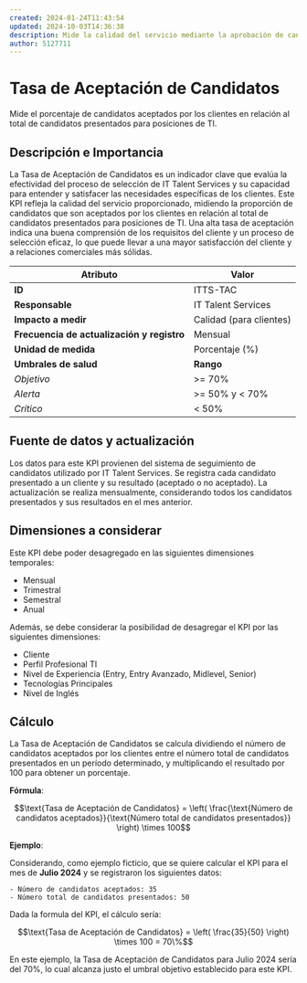 ```yaml
---
created: 2024-01-24T11:43:54
updated: 2024-10-03T14:36:38
description: Mide la calidad del servicio mediante la aprobación de candidatos por parte de los clientes.
author: 5127711
---
```


# Tasa de Aceptación de Candidatos

Mide el porcentaje de candidatos aceptados por los clientes en relación al total de candidatos presentados para posiciones de TI.

## Descripción e Importancia

La Tasa de Aceptación de Candidatos es un indicador clave que evalúa la efectividad del proceso de selección de IT Talent Services y su capacidad para entender y satisfacer las necesidades específicas de los clientes. Este KPI refleja la calidad del servicio proporcionado, midiendo la proporción de candidatos que son aceptados por los clientes en relación al total de candidatos presentados para posiciones de TI. Una alta tasa de aceptación indica una buena comprensión de los requisitos del cliente y un proceso de selección eficaz, lo que puede llevar a una mayor satisfacción del cliente y a relaciones comerciales más sólidas.

| **Atributo**                               | **Valor**                    |
| ------------------------------------------ | ---------------------------- |
| **ID**                                     | ITTS-TAC                     |
| **Responsable**                            | IT Talent Services           |
| **Impacto a medir**                        | Calidad (para clientes)      |
| **Frecuencia de actualización y registro** | Mensual                      |
| **Unidad de medida**                       | Porcentaje (%)               |
| **Umbrales de salud**                      | **Rango**                    |
| *Objetivo*                                 | >= 70%                       |
| *Alerta*                                   | >= 50% y < 70%               |
| *Crítico*                                  | < 50%                        |

## Fuente de datos y actualización

Los datos para este KPI provienen del sistema de seguimiento de candidatos utilizado por IT Talent Services. Se registra cada candidato presentado a un cliente y su resultado (aceptado o no aceptado). La actualización se realiza mensualmente, considerando todos los candidatos presentados y sus resultados en el mes anterior.

## Dimensiones a considerar

Este KPI debe poder desagregado en las siguientes dimensiones temporales:

- Mensual
- Trimestral
- Semestral
- Anual

Además, se debe considerar la posibilidad de desagregar el KPI por las siguientes dimensiones:

- Cliente
- Perfil Profesional TI
- Nivel de Experiencia (Entry, Entry Avanzado, Midlevel, Senior)
- Tecnologías Principales
- Nivel de Inglés

## Cálculo

La Tasa de Aceptación de Candidatos se calcula dividiendo el número de candidatos aceptados por los clientes entre el número total de candidatos presentados en un período determinado, y multiplicando el resultado por 100 para obtener un porcentaje.

**Fórmula**:

$$\text{Tasa de Aceptación de Candidatos} = \left( \frac{\text{Número de candidatos aceptados}}{\text{Número total de candidatos presentados}} \right) \times 100$$

**Ejemplo**:

Considerando, como ejemplo ficticio, que se quiere calcular el KPI para el mes de **Julio 2024** y se registraron los siguientes datos:

```plaintext
- Número de candidatos aceptados: 35
- Número total de candidatos presentados: 50
```

Dada la formula del KPI, el cálculo sería:

$$\text{Tasa de Aceptación de Candidatos} = \left( \frac{35}{50} \right) \times 100 = 70\%$$

En este ejemplo, la Tasa de Aceptación de Candidatos para Julio 2024 sería del 70%, lo cual alcanza justo el umbral objetivo establecido para este KPI.
